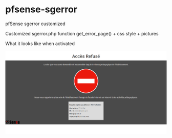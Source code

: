 # pfsense-sgerror
pfSense sgerror customized

Customized sgerror.php function get_error_page() + css style + pictures

What it looks like when activated

![alt tag](https://github.com/k3nnyfr/pfsense-sgerror/blob/master/blocagesiteexemple.PNG)
